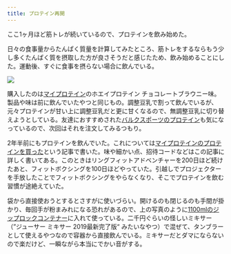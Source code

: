 ```yaml
---
title: プロテイン再開
---
```

ここ1ヶ月ほど筋トレが続いているので、プロテインを飲み始めた。

日々の食事量からたんぱく質量を計算してみたところ、筋トレをするならもう少し多くたんぱく質を摂取した方が良さそうだと感じたため、飲み始めることにした。運動後、すぐに食事を摂らない場合に飲んでいる。

![](https://lh5.googleusercontent.com/6tLRXguHz328SV3Kx2-Tez_69Q77GtGesylDdpOCTM3q_TnGb5JZnTSvtKGaZ1Hl-1OCdSfkFfFHpOQgOaZi4vyn6szMOct-IQUSrmn3pcc6-5ayBEhchyTEebMOXzaYuNv5csk-tspyp2FjFDD-tA)

購入したのは[マイプロテイン](https://www.myprotein.jp/)のホエイプロテイン チョコレートブラウニー味。製品や味は前に飲んでいたやつと同じもの。調整豆乳で割って飲んでいるが、元々プロテインが甘い上に調整豆乳だと更に甘くなるので、無調整豆乳に切り替えようとしている。友達におすすめされた[バルクスポーツのプロテイン](https://www.amazon.co.jp/dp/B086JSPKT3)も気になっているので、次回はそれを注文してみるつもり。

2年半前にもプロテインを飲んでいた。これについては[マイプロテインのプロテインを買った](https://r7kamura.com/articles/2020-02-17-my-protein)という記事で書いた。味や細かい点、招待コードなどはこの記事に詳しく書いてある。このときはリングフィットアドベンチャーを200日ほど続けたあと、フィットボクシングを100日ほどやっていた。引越しでプロジェクターを手放したことでフィットボクシングをやらなくなり、そこでプロテインを飲む習慣が途絶えていた。

袋から直接使おうとするとさすがに使いづらい。開けるのも閉じるのも手間が掛かり、毎回手が粉まみれになる恐れがあるので、上の写真のように[1100mlのジップロックコンテナー](https://www.amazon.co.jp/dp/B01B7N6FXY)に入れて使っている。二千円ぐらいの怪しいミキサー（”ジューサー ミキサー 2019最新完了版“ みたいなやつ）で混ぜて、タンブラーとして使えるやつなので容器から直接飲んでいる。ミキサーだとダマにならないので楽だけど、一瞬ながら本当にでかい音がする。
